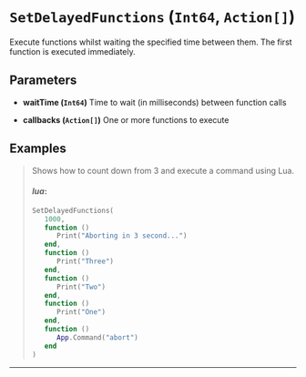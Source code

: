 # `SetDelayedFunctions` (```Int64```, ```Action[]```)

Execute functions whilst waiting the specified time between them.
The first function is executed immediately.

## Parameters
* **waitTime (```Int64```)** 
	Time to wait (in milliseconds) between function calls

* **callbacks (```Action[]```)** 
	One or more functions to execute


## Examples
> Shows how to count down from 3 and execute a command using Lua.
> 
> #### _lua_:
> ```lua
> SetDelayedFunctions(
>    1000,
>    function ()
>       Print("Aborting in 3 second...")
>    end,
>    function ()
>       Print("Three")
>    end,
>    function ()
>       Print("Two")
>    end,
>    function ()
>       Print("One")
>    end,
>    function ()
>       App.Command("abort")
>    end
> )
> ```
---
